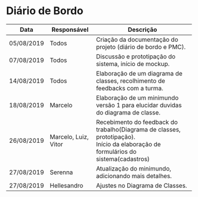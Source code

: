 # Diário de Bordo
|Data|Responsável|Descrição|
|----|-----------|---------|
|05/08/2019|Todos|Criação da documentação do projeto (diário de bordo e PMC).|
|07/08/2019|Todos|Discussão e prototipação do sistema, início de mockup.|
|14/08/2019|Todos|Elaboração de um diagrama de classes, recolhimento de feedbacks com a turma.|
|18/08/2019|Marcelo|Elaboração de um minimundo versão 1 para elucidar duvidas do diagrama de classe.|
|26/08/2019|Marcelo, Luiz, Vitor|Recebimento do feedback do trabalho(Diagrama de classes, prototipação).<br> Início da elaboração de formulários do sistema(cadastros)|
|27/08/2019|Serenna|Atualização do minimundo, adicionando mais detalhes.|
|27/08/2019|Hellesandro|Ajustes no Diagrama de Classes.|
